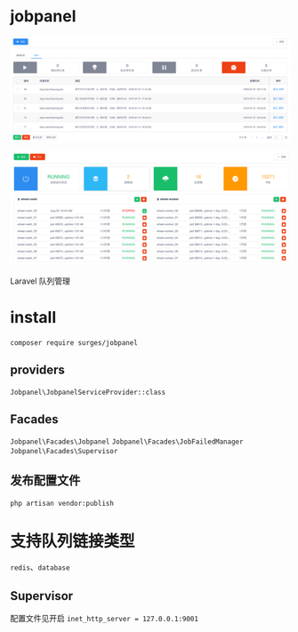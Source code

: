 # jobpanel

![队列](./assets/queue.png '队列')

![Supervisor](./assets/supervisor.png '进程')

Laravel 队列管理

# install

`composer require surges/jobpanel`

## providers

`Jobpanel\JobpanelServiceProvider::class`

## Facades

`Jobpanel\Facades\Jobpanel`
`Jobpanel\Facades\JobFailedManager`
`Jobpanel\Facades\Supervisor`

## 发布配置文件

`php artisan vendor:publish`

# 支持队列链接类型

`redis`、`database`

## Supervisor

配置文件见开启 `inet_http_server = 127.0.0.1:9001`
